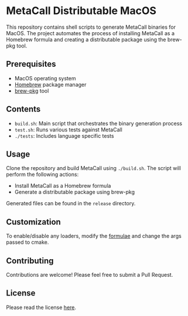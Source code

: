 # MetaCall Distributable MacOS

This repository contains shell scripts to generate MetaCall binaries for MacOS. The project automates the process of installing MetaCall as a Homebrew formula and creating a distributable package using the brew-pkg tool.

## Prerequisites

- MacOS operating system
- [Homebrew](https://brew.sh/) package manager
- [brew-pkg](https://github.com/timsutton/brew-pkg) tool

## Contents

- `build.sh`: Main script that orchestrates the binary generation process
- `test.sh`: Runs various tests against MetaCall
- `./tests`: Includes language specific tests

## Usage

Clone the repository and build MetaCall using `./build.sh`.
The script will perform the following actions:
- Install MetaCall as a Homebrew formula
- Generate a distributable package using brew-pkg

Generated files can be found in the `release` directory.

## Customization

To enable/disable any loaders, modify the [formulae](https://github.com/metacall/homebrew/blob/main/metacall.rb) and change the args passed to cmake.

## Contributing

Contributions are welcome! Please feel free to submit a Pull Request.

## License

Please read the license [here](https://github.com/metacall/distributable-macos/blob/master/LICENSE).
